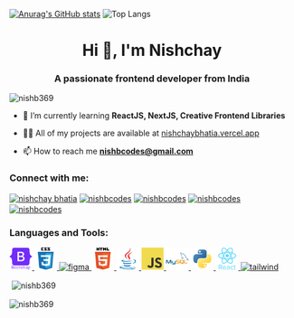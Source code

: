[![Anurag's GitHub stats](https://github-readme-stats.vercel.app/api?username=nishb369&theme=blue_navy&hide=prs,contribs,issues&show_icons=true)](https://github.com/anuraghazra/github-readme-stats)
![Top Langs](https://github-readme-stats.vercel.app/api/top-langs/?username=nishb369&theme=blue_navy&layout=compact)
<h1 align="center">Hi 👋, I'm Nishchay</h1>
<h3 align="center">A passionate frontend developer from India</h3>

<p align="left"> <img src="https://komarev.com/ghpvc/?username=nishb369&label=Profile%20views&color=0e75b6&style=flat" alt="nishb369" /> </p>

- 🌱 I’m currently learning **ReactJS, NextJS, Creative Frontend Libraries**

- 👨‍💻 All of my projects are available at [nishchaybhatia.vercel.app](nishchaybhatia.vercel.app)

- 📫 How to reach me **nishbcodes@gmail.com**

<h3 align="left">Connect with me:</h3>
<p align="left">
<a href="https://linkedin.com/in/nishchay bhatia" target="blank"><img align="center" src="https://raw.githubusercontent.com/rahuldkjain/github-profile-readme-generator/master/src/images/icons/Social/linked-in-alt.svg" alt="nishchay bhatia" height="30" width="40" /></a>
<a href="https://www.codechef.com/users/nishbcodes" target="blank"><img align="center" src="https://cdn.jsdelivr.net/npm/simple-icons@3.1.0/icons/codechef.svg" alt="nishbcodes" height="30" width="40" /></a>
<a href="https://www.hackerrank.com/nishbcodes" target="blank"><img align="center" src="https://raw.githubusercontent.com/rahuldkjain/github-profile-readme-generator/master/src/images/icons/Social/hackerrank.svg" alt="nishbcodes" height="30" width="40" /></a>
<a href="https://codeforces.com/profile/nishbcodes" target="blank"><img align="center" src="https://raw.githubusercontent.com/rahuldkjain/github-profile-readme-generator/master/src/images/icons/Social/codeforces.svg" alt="nishbcodes" height="30" width="40" /></a>
<a href="https://www.leetcode.com/nishbcodes" target="blank"><img align="center" src="https://raw.githubusercontent.com/rahuldkjain/github-profile-readme-generator/master/src/images/icons/Social/leet-code.svg" alt="nishbcodes" height="30" width="40" /></a>
</p>

<h3 align="left">Languages and Tools:</h3>
<p align="left"> <a href="https://getbootstrap.com" target="_blank" rel="noreferrer"> <img src="https://raw.githubusercontent.com/devicons/devicon/master/icons/bootstrap/bootstrap-plain-wordmark.svg" alt="bootstrap" width="40" height="40"/> </a> <a href="https://www.w3schools.com/css/" target="_blank" rel="noreferrer"> <img src="https://raw.githubusercontent.com/devicons/devicon/master/icons/css3/css3-original-wordmark.svg" alt="css3" width="40" height="40"/> </a> <a href="https://www.figma.com/" target="_blank" rel="noreferrer"> <img src="https://www.vectorlogo.zone/logos/figma/figma-icon.svg" alt="figma" width="40" height="40"/> </a> <a href="https://www.w3.org/html/" target="_blank" rel="noreferrer"> <img src="https://raw.githubusercontent.com/devicons/devicon/master/icons/html5/html5-original-wordmark.svg" alt="html5" width="40" height="40"/> </a> <a href="https://www.java.com" target="_blank" rel="noreferrer"> <img src="https://raw.githubusercontent.com/devicons/devicon/master/icons/java/java-original.svg" alt="java" width="40" height="40"/> </a> <a href="https://developer.mozilla.org/en-US/docs/Web/JavaScript" target="_blank" rel="noreferrer"> <img src="https://raw.githubusercontent.com/devicons/devicon/master/icons/javascript/javascript-original.svg" alt="javascript" width="40" height="40"/> </a> <a href="https://www.mysql.com/" target="_blank" rel="noreferrer"> <img src="https://raw.githubusercontent.com/devicons/devicon/master/icons/mysql/mysql-original-wordmark.svg" alt="mysql" width="40" height="40"/> </a> <a href="https://www.python.org" target="_blank" rel="noreferrer"> <img src="https://raw.githubusercontent.com/devicons/devicon/master/icons/python/python-original.svg" alt="python" width="40" height="40"/> </a> <a href="https://reactjs.org/" target="_blank" rel="noreferrer"> <img src="https://raw.githubusercontent.com/devicons/devicon/master/icons/react/react-original-wordmark.svg" alt="react" width="40" height="40"/> </a> <a href="https://tailwindcss.com/" target="_blank" rel="noreferrer"> <img src="https://www.vectorlogo.zone/logos/tailwindcss/tailwindcss-icon.svg" alt="tailwind" width="40" height="40"/> </a> </p>

<p>&nbsp;<img align="center" src="https://github-readme-stats.vercel.app/api?username=nishb369&show_icons=true&locale=en" alt="nishb369" /></p>

<p><img align="center" src="https://github-readme-streak-stats.herokuapp.com/?user=nishb369&" alt="nishb369" /></p>
